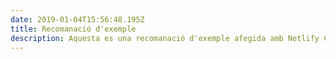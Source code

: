 ```yaml
---
date: 2019-01-04T15:56:48.195Z
title: Recomanació d'exemple
description: Aquesta es una recomanació d'exemple afegida amb Netlify CMS
---
```


